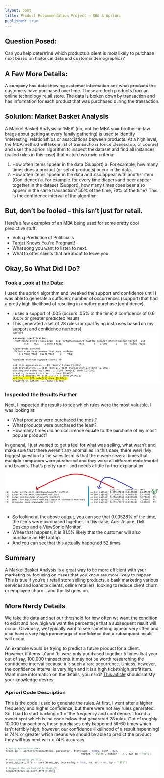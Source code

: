 ```yaml
---
layout: post
title: Product Recommendation Project – MBA & Apriori
published: true
---
```

## Question Posed:  
Can you help determine which products a client is most likely to purchase next based on historical data and customer demographics? 

## A Few More Details: 
A company has data showing customer information and what products the customers have purchased over time. These are tech products from an online technology retail store. The data is broken down by transaction and has information for each product that was purchased during the transaction. 

## Solution: Market Basket Analysis
A Market Basket Analysis or ‘MBA’ (no, not the MBA your brother-in-law brags about getting at every family gathering) is used to identify ‘interesting’ relationships or associations between products. At a high level, the MBA method will take a list of transactions (once cleaned up, of course) and uses the apriori algorithm to inspect the dataset and find all instances (called rules in this case) that match two main criteria: 
1.	How often items appear in the data (Support)
    a.	For example, how many times does a product (or set of products) occur in the data.
2.	How often items appear in the data and also appear with another item (Confidence)
    a.	For example, for every time diapers and beer appear together in the dataset (Support), how many times does beer also appear in the same transaction? 50% of the time, 70% of the time? This is the confidence interval of the algorithm. 

## But, don’t be fooled – this isn’t just for retail. 
Here’s a few examples of an MBA being used for some pretty cool predictive stuff: 
* Voting Prediction of Politicians
* [Target Knows You're Pregnant!](https://www.nytimes.com/2012/02/19/magazine/shopping-habits.html?pagewanted=all&_moc.semityn.www)
* What song you want to listen to next.
* What to offer clients that are about to leave you.

## Okay, So What Did I Do? 

### Took a Look at the Data: 
I used the apriori algorithm and tweaked the support and confidence until I was able to generate a sufficient number of occurrences (support) that had a pretty high likelihood of resulting in another purchase (confidence). 

*   I used a support of .005 (occurs .05% of the time) & confidence of 0.6 (60% or greater predicted result)
*   This generated a set of 28 rules (or qualifiying instanses based on my support and confidence numbers):
![Apriori Results](/images/apriori-results1.JPG)

### Inspected the Results Further
Next, I inspected the results to see which rules were the most valuable. I was looking at: 
*   What products were purchased the most? 
*   What products were purchased the least? 
*   How many times did an occurrence equate to the purchase of my most popular product? 

In general, I just wanted to get a feel for what was selling, what wasn’t and make sure that there weren’t any anomalies. In this case, there were. My biggest question to the sales team is that there were several times that multiple computers were purchased and they were all different make/model and brands. That’s pretty rare – and needs a little further explanation. 

![Apriori-Rules](/images/apriori-rules1.JPG)

*   So looking at the above output, you can see that 0.00528% of the time, the items were purchased together. In this case, Acer Aspire, Dell Desktop and a ViewSonic Monitor.
*   When that happens, it is 81.5% likely that the customer will also purchase an HP Laptop. 
*   And you can see that this actually happened 52 times.

## Summary
A Market Basket Analysis is a great way to be more efficient with your marketing by focusing on cases that you know are more likely to happen. This is true if you’re a retail store selling products, a bank marketing various services and loans to clients, online retailers, looking to reduce client churn or employee churn....and the list goes on.

## More Nerdy Details
We take the data and set our threshold for how often we want the condition to exist and how high we want the percentage that a subsequent result will occur. Obviously, we typically want to see something appear very often and also have a very high percentage of confidence that a subsequent result will occur. 

An example would be trying to predict a future product for a client. However, if items ‘a’ and ‘b’ were only purchased together 5 times that year out of say, 100,000 transactions, it may not be worth researching the confidence interval because it is such a rare occurrence. Unless, however, the confidence interval is very high and it is a high ticket/high profit item. Want more information on the details, you nerd? [This article](https://towardsdatascience.com/association-rules-2-aa9a77241654) should satisfy your knowledge desires. 

### Apriori Code Description
This is the code I used to generate the rules. At first, I went after a higher frequency and higher confidence, but there were not any rules generated. So, I had to start backing off of the frequency and confidence. I found a sweet spot which is the code below that generated 28 rules. Out of roughly 10,000 transactions, these purchases only happened 50-60 times which isn't terribly high; however, our confidence (likelihood of a result hapenning) is 74% or greater which means we should be able to predict the product they will buy next with > 74% accuracy. 

![Apriori Code](/images/apriori-code1.JPG)
